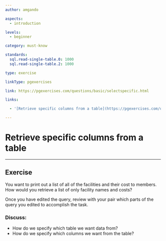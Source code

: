 ```yaml
---
author: amgando

aspects:
  - introduction

levels:
  - beginner

category: must-know

standards:
  sql.read-single-table.0: 1000
  sql.read-single-table.2: 1000

type: exercise

linkType: pgexercises

link: https://pgexercises.com/questions/basic/selectspecific.html

links:

  - '[Retrieve specific columns from a table](https://pgexercises.com/questions/basic/selectspecific.html){documentation}'

---
```


# Retrieve specific columns from a table

---
## Exercise

You want to print out a list of all of the facilities and their cost to members. How would you retrieve a list of only facility names and costs?

Once you have edited the query, review with your pair which parts of the query you edited to accomplish the task.

### Discuss:
- How do we specify which table we want data from?
- How do we specify which columns we want from the table?

